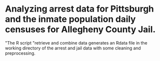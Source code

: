 # Analyzing arrest data for Pittsburgh and the inmate population daily censuses for Allegheny County Jail.

"The R script "retrieve and combine data generates an Rdata file in the working directory of the arrest and jail data with some cleaning and preprocessing. 
